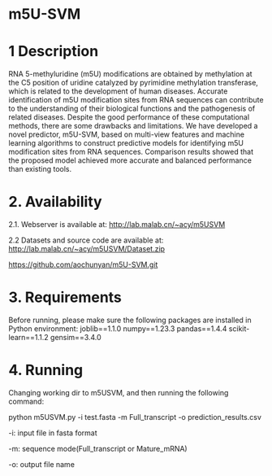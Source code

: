 # m5U-SVM
# 1 Description
RNA 5-methyluridine (m5U) modifications are obtained by methylation at the C5 position of uridine catalyzed by pyrimidine methylation transferase, which is related to the development of human diseases. Accurate identification of m5U modification sites from RNA sequences can contribute to the understanding of their biological functions and the pathogenesis of related diseases. Despite the good performance of these computational methods, there are some drawbacks and limitations.
We have developed a novel predictor, m5U-SVM, based on multi-view features and machine learning algorithms to construct predictive models for identifying m5U modification sites from RNA sequences. Comparison results showed that the proposed model achieved more accurate and balanced performance than existing tools.

# 2. Availability
2.1. Webserver is available at: 
http://lab.malab.cn/~acy/m5USVM 

2.2 Datasets and source code are available at:
http://lab.malab.cn/~acy/m5USVM/Dataset.zip

https://github.com/aochunyan/m5U-SVM.git

# 3. Requirements
Before running, please make sure the following packages are installed in Python environment:
joblib==1.1.0 numpy==1.23.3 pandas==1.4.4 scikit-learn==1.1.2 gensim==3.4.0

# 4. Running
Changing working dir to m5USVM, and then running the following command:

python m5USVM.py -i test.fasta -m Full_transcript -o prediction_results.csv

-i: input file in fasta format

-m: sequence mode(Full_transcript or Mature_mRNA)

-o: output file name
